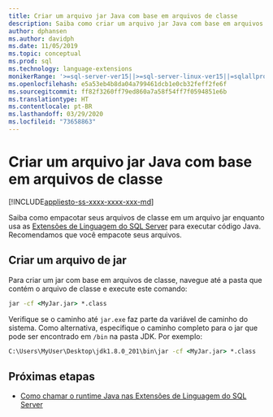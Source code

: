 ```yaml
---
title: Criar um arquivo jar Java com base em arquivos de classe
description: Saiba como criar um arquivo jar Java com base em arquivos de classe
author: dphansen
ms.author: davidph
ms.date: 11/05/2019
ms.topic: conceptual
ms.prod: sql
ms.technology: language-extensions
monikerRange: '>=sql-server-ver15||>=sql-server-linux-ver15||=sqlallproducts-allversions'
ms.openlocfilehash: e5a53eb4b8da04a799461dcb1e0cb32feff2fe6f
ms.sourcegitcommit: ff82f3260ff79ed860a7a58f54ff7f0594851e6b
ms.translationtype: HT
ms.contentlocale: pt-BR
ms.lasthandoff: 03/29/2020
ms.locfileid: "73658863"
---
```

# <a name="create-a-java-jar-file-from-class-files"></a>Criar um arquivo jar Java com base em arquivos de classe
[!INCLUDE[appliesto-ss-xxxx-xxxx-xxx-md](../../includes/appliesto-ss-xxxx-xxxx-xxx-md.md)]

Saiba como empacotar seus arquivos de classe em um arquivo jar enquanto usa as [Extensões de Linguagem do SQL Server](../language-extensions-overview.md) para executar código Java. Recomendamos que você empacote seus arquivos.

## <a name="create-a-jar-file"></a>Criar um arquivo de jar

Para criar um jar com base em arquivos de classe, navegue até a pasta que contém o arquivo de classe e execute este comando:

```cmd
jar -cf <MyJar.jar> *.class
```

Verifique se o caminho até `jar.exe` faz parte da variável de caminho do sistema. Como alternativa, especifique o caminho completo para o jar que pode ser encontrado em `/bin` na pasta JDK. Por exemplo:

```cmd
C:\Users\MyUser\Desktop\jdk1.8.0_201\bin\jar -cf <MyJar.jar> *.class
```

## <a name="next-steps"></a>Próximas etapas

+ [Como chamar o runtime Java nas Extensões de Linguagem do SQL Server](../how-to/call-java-from-sql.md)